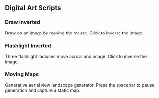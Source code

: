 ## Digital Art Scripts

### Draw Inverted

Draw on an image by moving the mouse. Click to inverse the image.


### Flashlight Inverted

Three flashlight radiuses move across and image. Click to inverse the image.


### Moving Maps

Generative aerial view landscape generator. Press the spacebar to pause generation and capture a static map.
